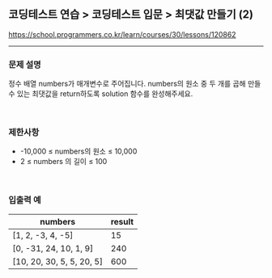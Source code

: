 ## 코딩테스트 연습 > 코딩테스트 입문 > 최댓값 만들기 (2)

https://school.programmers.co.kr/learn/courses/30/lessons/120862

---

### 문제 설명

정수 배열 numbers가 매개변수로 주어집니다. numbers의 원소 중 두 개를 곱해 만들 수 있는 최댓값을 return하도록 solution 함수를 완성해주세요.

</br>

### 제한사항

- -10,000 ≤ numbers의 원소 ≤ 10,000
- 2 ≤ numbers 의 길이 ≤ 100

</br>

### 입출력 예

| numbers                   | result |
| ------------------------- | ------ |
| [1, 2, -3, 4, -5]         | 15     |
| [0, -31, 24, 10, 1, 9]    | 240    |
| [10, 20, 30, 5, 5, 20, 5] | 600    |
